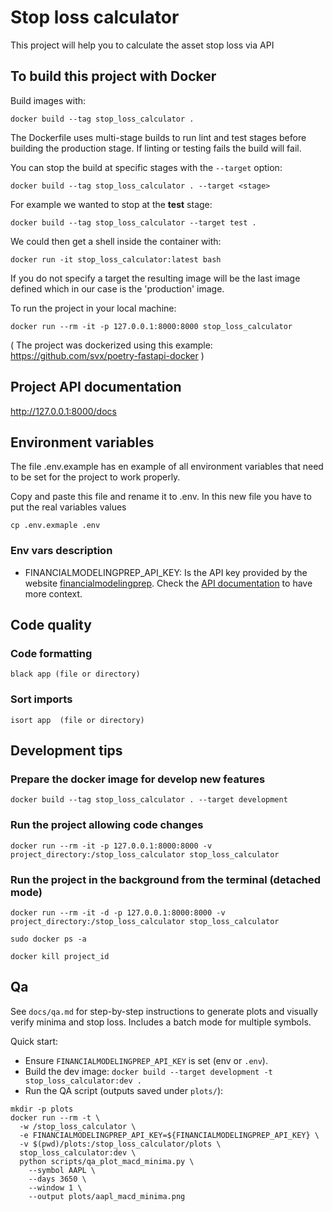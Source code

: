 # Stop loss calculator

This project will help you to calculate the asset stop loss via API

## To build this project with Docker

Build images with:

```shell
docker build --tag stop_loss_calculator .
```

The Dockerfile uses multi-stage builds to run lint and test stages before building the production stage.
If linting or testing fails the build will fail.

You can stop the build at specific stages with the `--target` option:

```shell
docker build --tag stop_loss_calculator . --target <stage>
```

For example we wanted to stop at the **test** stage:

```shell
docker build --tag stop_loss_calculator --target test .
```

We could then get a shell inside the container with:

```shell
docker run -it stop_loss_calculator:latest bash
```

If you do not specify a target the resulting image will be the last image defined which in our case is the 'production' image.

To run the project in your local machine:

```shell
docker run --rm -it -p 127.0.0.1:8000:8000 stop_loss_calculator
```

( The project was dockerized using this example: <https://github.com/svx/poetry-fastapi-docker> )

## Project API documentation

http://127.0.0.1:8000/docs

## Environment variables
The file .env.example has en example of all environment variables that need to be set for the project to work properly.

Copy and paste this file and rename it to .env. In this new file you have to put the real variables values
```shell
cp .env.exmaple .env
```

### Env vars description
* FINANCIALMODELINGPREP_API_KEY: Is the API key provided by the website [financialmodelingprep](https://site.financialmodelingprep.com/). Check the [API documentation](https://site.financialmodelingprep.com/developer/docs) to have more context.



## Code quality

### Code formatting
```shell
black app (file or directory)
```
### Sort imports
```shell
isort app  (file or directory)
```

## Development tips

### Prepare the docker image for develop new features
```shell
docker build --tag stop_loss_calculator . --target development
```

### Run the project allowing code changes
```shell
docker run --rm -it -p 127.0.0.1:8000:8000 -v project_directory:/stop_loss_calculator stop_loss_calculator
```

### Run the project in the background from the terminal (detached mode)
```shell
docker run --rm -it -d -p 127.0.0.1:8000:8000 -v project_directory:/stop_loss_calculator stop_loss_calculator
```
```shell
sudo docker ps -a
```
```shell
docker kill project_id
```

## Qa

See `docs/qa.md` for step-by-step instructions to generate plots and visually verify minima and stop loss. Includes a batch mode for multiple symbols.

Quick start:
- Ensure `FINANCIALMODELINGPREP_API_KEY` is set (env or `.env`).
- Build the dev image: `docker build --target development -t stop_loss_calculator:dev .`
- Run the QA script (outputs saved under `plots/`):
```shell
mkdir -p plots
docker run --rm -t \
  -w /stop_loss_calculator \
  -e FINANCIALMODELINGPREP_API_KEY=${FINANCIALMODELINGPREP_API_KEY} \
  -v $(pwd)/plots:/stop_loss_calculator/plots \
  stop_loss_calculator:dev \
  python scripts/qa_plot_macd_minima.py \
    --symbol AAPL \
    --days 3650 \
    --window 1 \
    --output plots/aapl_macd_minima.png
```